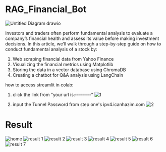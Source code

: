 # RAG_Financial_Bot
![Untitled Diagram drawio](https://github.com/user-attachments/assets/583f000a-aff2-4e9a-9b83-b5d6ace021fc)

Investors and traders often perform fundamental analysis to evaluate a company’s financial health and assess its value before making investment decisions. In this article, we’ll walk through a step-by-step guide on how to conduct fundamental analysis of a stock by:
1. Web scraping financial data from Yahoo Finance
2. Visualizing the financial metrics using Matplotlib
3. Storing the data in a vector database using ChromaDB
4. Creating a chatbot for Q&A analysis using LangChain


how to access streamlit in colab:
1. click the link from "your url is:--------"
![1](https://github.com/user-attachments/assets/c58d0689-5f2c-44d2-9ad4-dd978f537c63)

2. input the Tunnel Password from step one's ipv4.icanhazim.com
![2](https://github.com/user-attachments/assets/4b2e9565-6d32-4e4a-96e9-874e967b5d92)

# Result
![home](https://github.com/user-attachments/assets/f0ec4a08-22e6-4f58-95cb-46fe52bf60a9)
![result 1](https://github.com/user-attachments/assets/b7496275-de05-44de-9ce2-a69345d5f62a)
![result 2](https://github.com/user-attachments/assets/282f5ad5-348c-4cb7-8d38-6a0779b612d3)
![result 3](https://github.com/user-attachments/assets/38ec4ae0-7d70-4465-8dd1-bb83d7b04042)
![result 4](https://github.com/user-attachments/assets/2467d633-ce9c-41b5-8449-dec659cf369d)
![result 5](https://github.com/user-attachments/assets/ea010388-4e95-4c0c-9b08-09c495b6561e)
![result 6](https://github.com/user-attachments/assets/24a8c075-a3d6-4a49-b339-d316d80352b8)
![result 7](https://github.com/user-attachments/assets/14241636-4025-4a60-9198-033f6882b57f)
